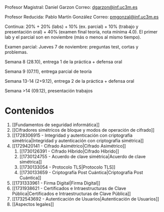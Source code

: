 Profesor Magistral: Daniel Garzon
Correo: [dgarzon@inf.uc3m.es](mailto:dgarzon@inf.uc3m.es)

Profesor Reducida: Pablo Martín González
Correo: pmgonzal@inf.uc3m.es

Continua: 20% + 20% (labs) + 10% (ex. parcial) + 10% (trabajo y presentación oral) + 40% (examen final teoría, nota mínima 4.0). El primer lab y el parcial son en noviembre (más o menos al mismo tiempo).

Examen parcial: Jueves 7 de noviembre: preguntas test, cortas y problemas.

Semana 8 (28.10), entrega 1 de la práctica + defensa oral

Semana 9 (07.11), entrega parcial de teoría

Semana 13-14 (2+9.12), entrega 2 de la práctica + defensa oral

Semana >14 (09.12), presentación trabajos

# Contenidos

1. [[Fundamentos de seguridad informática]]
2. [[Cifradores simétricos de bloque y modos de operación de cifrado]] 
3. [[1728306915 - Integridad y autenticación con criptografía simétrica|Integridad y autenticación con criptografía simétrica]]
4. [[1729420141 - Cifrado Asimétrico|Cifrado Asimétrico]]
	1. [[1730126391 - Cifrado Híbrido|Cifrado Híbrido]]
	2. [[1730124755 - Acuerdo de clave simétrica|Acuerdo de clave simétrica]]
	3. [[1730133054 - Protocolo TLS|Protocolo TLS]]
	4. [[1730133659 - Criptografía Post Cuántica|Criptografía Post Cuántica]]
5. [[1731333961 - Firma Digital|Firma Digital]]
6. [[1731938621 - Certificados e Intraestructuras de Clave Pública|Certificados e Intraestructuras de Clave Pública]]
7. [[1732543692 - Autenticación de Usuarios|Autenticación de Usuarios]]
8. [[Aspectos legales]]

